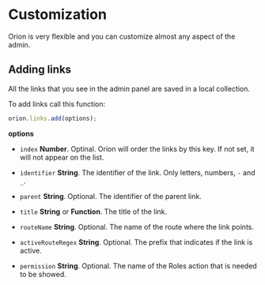 # Customization

Orion is very flexible and you can customize almost any aspect of the admin.

## Adding links

All the links that you see in the admin panel are saved in a local collection.

To add links call this function:

```js
orion.links.add(options);
```

**options**

- ```index``` **Number**. Optinal. Orion will order the links by this key. If not set, it will not appear on the list.

- ```identifier``` **String**. The identifier of the link. Only letters, numbers, ```-``` and ```_```.

- ```parent``` **String**. Optional. The identifier of the parent link.

- ```title``` **String** or **Function**. The title of the link.

- ```routeName``` **String**. Optional. The name of the route where the link points.

- ```activeRouteRegex``` **String**. Optional. The prefix that indicates if the link is active.

- ```permission``` **String**. Optional. The name of the Roles action that is needed to be showed.
